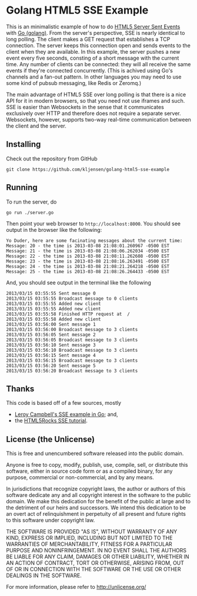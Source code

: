 Golang HTML5 SSE Example
========================

This is an minimalistic example of how to do
[HTML5 Server Sent Events](http://en.wikipedia.org/wiki/Server-sent_events)
with [Go (golang)](http://golang.org/).  From the server's perspective,
SSE is nearly identical to long polling.  The client makes a GET request
that establishes a TCP connection.  The server keeps this connection open
and sends events to the client when they are available. In this example,
the server pushes a new event every five seconds, consting of a short
message with the current time.  Any number of clients can be
connected: they will all receive the same events if they're connected
concurrently.  (This is achived using Go's channels and a fan-out
pattern.  In other languages you may need to use some kind of pubsub
messaging, like Redis or Zeromq.)

The main advantage of HTML5 SSE over long polling is that there is a nice
API for it in modern browsers, so that you need not use iframes and such.
SSE is easier than Websockets in the sense that it communicates exclusively
over HTTP and therefore does not require a separate server.  Websockets,
however, supports two-way real-time communication between the client and
the server.

## Installing

Check out the repository from GitHub

	git clone https://github.com/kljensen/golang-html5-sse-example

## Running

To run the server, do 

	go run ./server.go

Then point your web browser to `http://localhost:8000`.
You should see output in the browser like the following:

	Yo Duder, here are some facinating messages about the current time:
	Message: 20 - the time is 2013-03-08 21:08:01.260967 -0500 EST
	Message: 21 - the time is 2013-03-08 21:08:06.262034 -0500 EST
	Message: 22 - the time is 2013-03-08 21:08:11.262608 -0500 EST
	Message: 23 - the time is 2013-03-08 21:08:16.263491 -0500 EST
	Message: 24 - the time is 2013-03-08 21:08:21.264218 -0500 EST
	Message: 25 - the time is 2013-03-08 21:08:26.264433 -0500 EST

And, you should see output in the terminal like the following

	2013/03/15 03:55:55 Sent message 0 
	2013/03/15 03:55:55 Broadcast message to 0 clients
	2013/03/15 03:55:55 Added new client
	2013/03/15 03:55:55 Added new client
	2013/03/15 03:55:58 Finished HTTP request at  /
	2013/03/15 03:55:58 Added new client
	2013/03/15 03:56:00 Sent message 1 
	2013/03/15 03:56:00 Broadcast message to 3 clients
	2013/03/15 03:56:05 Sent message 2 
	2013/03/15 03:56:05 Broadcast message to 3 clients
	2013/03/15 03:56:10 Sent message 3 
	2013/03/15 03:56:10 Broadcast message to 3 clients
	2013/03/15 03:56:15 Sent message 4 
	2013/03/15 03:56:15 Broadcast message to 3 clients
	2013/03/15 03:56:20 Sent message 5 
	2013/03/15 03:56:20 Broadcast message to 3 clients

## Thanks

This code is based off of a few sources, mostly

* [Leroy Campbell's SSE example in Go](https://gist.github.com/artisonian/3836281); and,
* the [HTML5Rocks SSE tutorial](http://www.html5rocks.com/en/tutorials/eventsource/basics/).

 
## License (the Unlicense)

This is free and unencumbered software released into the public domain.

Anyone is free to copy, modify, publish, use, compile, sell, or
distribute this software, either in source code form or as a compiled
binary, for any purpose, commercial or non-commercial, and by any
means.

In jurisdictions that recognize copyright laws, the author or authors
of this software dedicate any and all copyright interest in the
software to the public domain. We make this dedication for the benefit
of the public at large and to the detriment of our heirs and
successors. We intend this dedication to be an overt act of
relinquishment in perpetuity of all present and future rights to this
software under copyright law.

THE SOFTWARE IS PROVIDED "AS IS", WITHOUT WARRANTY OF ANY KIND,
EXPRESS OR IMPLIED, INCLUDING BUT NOT LIMITED TO THE WARRANTIES OF
MERCHANTABILITY, FITNESS FOR A PARTICULAR PURPOSE AND NONINFRINGEMENT.
IN NO EVENT SHALL THE AUTHORS BE LIABLE FOR ANY CLAIM, DAMAGES OR
OTHER LIABILITY, WHETHER IN AN ACTION OF CONTRACT, TORT OR OTHERWISE,
ARISING FROM, OUT OF OR IN CONNECTION WITH THE SOFTWARE OR THE USE OR
OTHER DEALINGS IN THE SOFTWARE.

For more information, please refer to <http://unlicense.org/>

